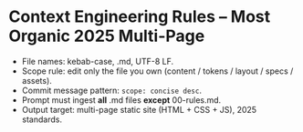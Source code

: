 # Context Engineering Rules – Most Organic 2025 Multi-Page
- File names: kebab-case, .md, UTF-8 LF.
- Scope rule: edit only the file you own (content / tokens / layout / specs / assets).
- Commit message pattern: `scope: concise desc`.
- Prompt must ingest **all** .md files **except** 00-rules.md.
- Output target: multi-page static site (HTML + CSS + JS), 2025 standards.
